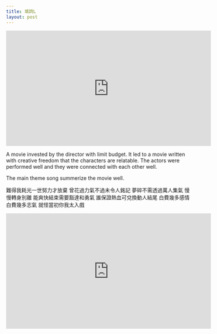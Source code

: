 ```yaml
---
title: 填詞L
layout: post
---
```

<iframe width="560" height="315" src="https://www.youtube-nocookie.com/embed/tXXzGLuMfTA?si=QafY5uPpxr6TaN7s" title="YouTube video player" frameborder="0" allow="accelerometer; autoplay; clipboard-write; encrypted-media; gyroscope; picture-in-picture; web-share" referrerpolicy="strict-origin-when-cross-origin" allowfullscreen></iframe>

A movie invested by the director with limit budget. It led to a movie written with creative freedom that the characters are relatable. The actors were performed well and they were connected with each other well. 

The main theme song summerize the movie well. 

難得我耗光一世努力才放棄
曾花過力氣不過未令人銘記 
夢碎不需透過萬人集氣
慢慢轉身別離
能爽快結束需要豁達和勇氣
誰保證熱血可兌換動人結尾
白費幾多感情白費幾多志氣
就怪當初你我太入戲

<iframe width="560" height="315" src="https://www.youtube-nocookie.com/embed/EhT1E04pCg8?si=7J_Li2y32Hn5eDJE" title="YouTube video player" frameborder="0" allow="accelerometer; autoplay; clipboard-write; encrypted-media; gyroscope; picture-in-picture; web-share" referrerpolicy="strict-origin-when-cross-origin" allowfullscreen></iframe>
